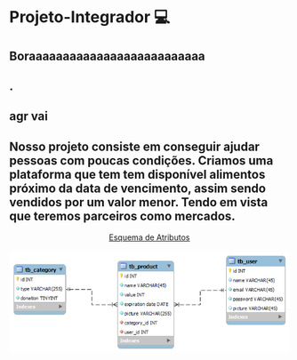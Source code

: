 # Projeto-Integrador 💻
## Boraaaaaaaaaaaaaaaaaaaaaaaaaa
## .

## agr vai

## Nosso projeto consiste em conseguir ajudar pessoas com poucas condições. Criamos uma plataforma que tem tem disponível alimentos próximo da data de vencimento, assim sendo vendidos por um valor menor. Tendo em vista que teremos parceiros como mercados.

<div  style="text-align: center">
<a href="https://docs.google.com/document/d/1GfRfbH4m6urw4LkrJP4Lrvc2tSu4vreS0WkPHMHcwPE/edit?usp=sharing">Esquema de Atributos</a>
<br>
<br>
<img src='MySQL/DER_image.png' ></img>
</div>
